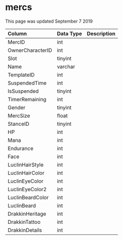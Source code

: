 # mercs

This page was updated September 7 2019

| Column | Data Type | Description |
| :--- | :--- | :--- |
| MercID | int |  |
| OwnerCharacterID | int |  |
| Slot | tinyint |  |
| Name | varchar |  |
| TemplateID | int |  |
| SuspendedTime | int |  |
| IsSuspended | tinyint |  |
| TimerRemaining | int |  |
| Gender | tinyint |  |
| MercSize | float |  |
| StanceID | tinyint |  |
| HP | int |  |
| Mana | int |  |
| Endurance | int |  |
| Face | int |  |
| LuclinHairStyle | int |  |
| LuclinHairColor | int |  |
| LuclinEyeColor | int |  |
| LuclinEyeColor2 | int |  |
| LuclinBeardColor | int |  |
| LuclinBeard | int |  |
| DrakkinHeritage | int |  |
| DrakkinTattoo | int |  |
| DrakkinDetails | int |  |

